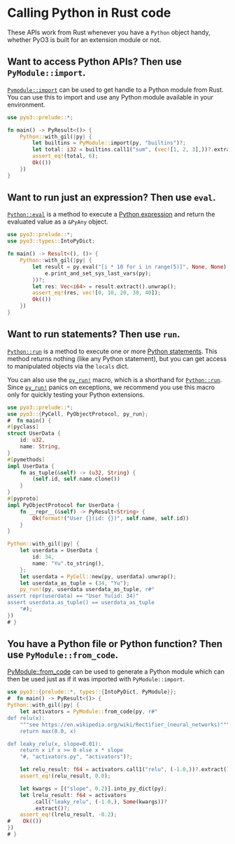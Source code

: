 # Calling Python in Rust code

These APIs work from Rust whenever you have a `Python` object handy, whether
PyO3 is built for an extension module or not.

## Want to access Python APIs? Then use `PyModule::import`.

[`Pymodule::import`](https://docs.rs/pyo3/latest/pyo3/types/struct.PyModule.html#method.import) can
be used to get handle to a Python module from Rust. You can use this to import and use any Python
module available in your environment.

```rust
use pyo3::prelude::*;

fn main() -> PyResult<()> {
    Python::with_gil(|py| {
        let builtins = PyModule::import(py, "builtins")?;
        let total: i32 = builtins.call1("sum", (vec![1, 2, 3],))?.extract()?;
        assert_eq!(total, 6);
        Ok(())
    })
}
```

## Want to run just an expression? Then use `eval`.

[`Python::eval`](https://docs.rs/pyo3/latest/pyo3/struct.Python.html#method.eval) is
a method to execute a [Python expression](https://docs.python.org/3.7/reference/expressions.html)
and return the evaluated value as a `&PyAny` object.

```rust
use pyo3::prelude::*;
use pyo3::types::IntoPyDict;

fn main() -> Result<(), ()> {
    Python::with_gil(|py| {
        let result = py.eval("[i * 10 for i in range(5)]", None, None).map_err(|e| {
            e.print_and_set_sys_last_vars(py);
        })?;
        let res: Vec<i64> = result.extract().unwrap();
        assert_eq!(res, vec![0, 10, 20, 30, 40]);
        Ok(())
    })
}
```

## Want to run statements? Then use `run`.

[`Python::run`] is a method to execute one or more
[Python statements](https://docs.python.org/3.7/reference/simple_stmts.html).
This method returns nothing (like any Python statement), but you can get
access to manipulated objects via the `locals` dict.

You can also use the [`py_run!`] macro, which is a shorthand for [`Python::run`].
Since [`py_run!`] panics on exceptions, we recommend you use this macro only for
quickly testing your Python extensions.

```rust
use pyo3::prelude::*;
use pyo3::{PyCell, PyObjectProtocol, py_run};
#  fn main() {
#[pyclass]
struct UserData {
    id: u32,
    name: String,
}
#[pymethods]
impl UserData {
    fn as_tuple(&self) -> (u32, String) {
        (self.id, self.name.clone())
    }
}
#[pyproto]
impl PyObjectProtocol for UserData {
    fn __repr__(&self) -> PyResult<String> {
        Ok(format!("User {}(id: {})", self.name, self.id))
    }
}

Python::with_gil(|py| {
    let userdata = UserData {
        id: 34,
        name: "Yu".to_string(),
    };
    let userdata = PyCell::new(py, userdata).unwrap();
    let userdata_as_tuple = (34, "Yu");
    py_run!(py, userdata userdata_as_tuple, r#"
assert repr(userdata) == "User Yu(id: 34)"
assert userdata.as_tuple() == userdata_as_tuple
    "#);
})
# }
```

## You have a Python file or Python function? Then use `PyModule::from_code`.

[PyModule::from_code](https://docs.rs/pyo3/latest/pyo3/types/struct.PyModule.html#method.from_code)
can be used to generate a Python module which can then be used just as if it was imported with
`PyModule::import`.

```rust
use pyo3::{prelude::*, types::{IntoPyDict, PyModule}};
#  fn main() -> PyResult<()> {
Python::with_gil(|py| {
    let activators = PyModule::from_code(py, r#"
def relu(x):
    """see https://en.wikipedia.org/wiki/Rectifier_(neural_networks)"""
    return max(0.0, x)

def leaky_relu(x, slope=0.01):
    return x if x >= 0 else x * slope
    "#, "activators.py", "activators")?;

    let relu_result: f64 = activators.call1("relu", (-1.0,))?.extract()?;
    assert_eq!(relu_result, 0.0);

    let kwargs = [("slope", 0.2)].into_py_dict(py);
    let lrelu_result: f64 = activators
        .call("leaky_relu", (-1.0,), Some(kwargs))?
        .extract()?;
    assert_eq!(lrelu_result, -0.2);
#    Ok(())
})
# }
```

[`Python::run`]: https://docs.rs/pyo3/latest/pyo3/struct.Python.html#method.run
[`py_run!`]: https://docs.rs/pyo3/latest/pyo3/macro.py_run.html
